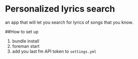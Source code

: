 # Personalized lyrics search

an app that will let you search for lyrics of songs that you know.

##How to set up

1. bundle install
2. foreman start
3. add you last fm API token to `settings.yml`
